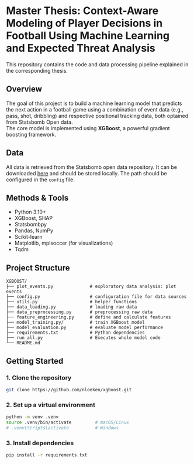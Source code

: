 # Master Thesis: Context-Aware Modeling of Player Decisions in Football Using Machine Learning and Expected Threat Analysis

This repository contains the code and data processing pipeline explained in the corresponding thesis.

## Overview

The goal of this project is to build a machine learning model that predicts the next action in a football game using a combination of event data (e.g., pass, shot, dribbling) and respective positional tracking data, both optained from Statsbomb Open data.  
The core model is implemented using **XGBoost**, a powerful gradient boosting framework.

## Data

All data is retrieved from the Statsbomb open data repository.
It can be downloaded [here](https://github.com/statsbomb/open-data) and should be stored locally. The path should be configured in the `config` file.

## Methods & Tools

- Python 3.10+
- XGBoost, SHAP
- Statsbombpy
- Pandas, NumPy
- Scikit-learn
- Matplotlib, mplsoccer (for visualizations)
- Tqdm

## Project Structure

```
XGBOOST/
├── plot_events.py              # exploratory data analysis: plot events
├── config.py                   # configuration file for data sources
├── utils.py                    # helper functions 
├── data_loading.py             # loading raw data
├── data_preprocessing.py       # preprocessing raw data
├── feature_engineering.py      # define and calculate features
├── model_training.py/          # train XGBoost model
├── model_evaluation.py         # evaluate model performance
├── requirements.txt            # Python dependencies
├── run_all.py                  # Executes whole model code
└── README.md             
```

## Getting Started

### 1. Clone the repository

```bash
git clone https://github.com/nloeken/xgboost.git
```
### 2. Set up a virtual environment

```bash
python -m venv .venv
source .venv/bin/activate         # macOS/Linux
# .venv\Scripts\activate          # Windows
```

### 3. Install dependencies

```bash
pip install -r requirements.txt
```



